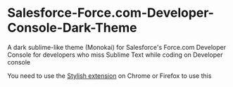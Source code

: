 # Salesforce-Force.com-Developer-Console-Dark-Theme

A dark sublime-like theme (Monokai) for Salesforce's Force.com Developer Console for developers who miss Sublime Text while coding on Developer console

You need to use the [Stylish extension](https://chrome.google.com/webstore/detail/stylish-custom-themes-for/fjnbnpbmkenffdnngjfgmeleoegfcffe?hl=en) on Chrome or Firefox to use this